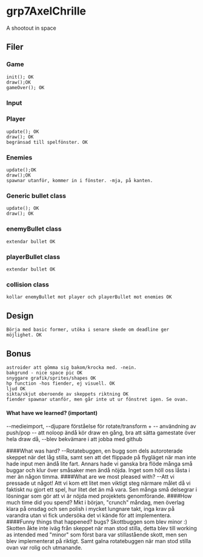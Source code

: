 # grp7AxelChrille
A shootout in space

## Filer
### Game
	init(); OK
	draw();OK
	gameOver(); OK

### Input

### Player
	update(); OK
	draw(); OK
	begränsad till spelfönster. OK

### Enemies
	update();OK
	draw();OK
	spawnar utanför, kommer in i fönster. -mja, på kanten.

### Generic bullet class
	update(); OK
	draw(); OK

### enemyBullet class
	extendar bullet OK

### playerBullet class
	extendar bullet OK

### collision class
	kollar enemyBullet mot player och playerBullet mot enemies OK


## Design
	Börja med basic former, utöka i senare skede om deadline ger möjlighet. OK

## Bonus
	astroider att gömma sig bakom/krocka med. -nein.
	bakgrund - nice space pic OK
	snyggare grafik/sprites/shapes OK
	hp function -hos fiender, ej visuell. OK
	ljud OK
	sikta/skjut oberoende av skeppets riktning OK
	fiender spawnar utanför, men går inte ut ur fönstret igen. Se ovan.

####	What have we learned? (important) 
--medieimport, 
--djupare förståelse för rotate/transform +
-- användning av push/pop
-- att noloop ändå kör draw en gång, bra att sätta gamestate över hela draw då, 
--blev bekvämare i att jobba med github

####What was hard? 
--Rotatebuggen, en bugg som dels autoroterade skeppet när det låg stilla, samt sen att det flippade på flygläget när man inte hade input men ändå lite fart. Annars hade vi ganska bra flöde många små buggar och klur över småsaker men ändå nöjda. Inget som höll oss låsta i mer än någon timma.
####What are we most pleased with? 
--Att vi pressade ut något! Att vi kom ett litet men viktigt steg närmare målet då vi faktiskt nu gjort ett spel, hur litet det än må vara. Sen många små delsegrar i lösningar som gör att vi är nöjda med projektets genomförande.
####How much time did you spend? 
Mkt i början, "crunch" måndag, men överlag klara på onsdag och sen polish i mycket lungnare takt, inga krav på varandra utan vi fick undersöka det vi kände för att implementera.
####Funny things that happened? bugs? 
Skottbuggen som blev minor :) Skotten åkte inte iväg från skeppet när man stod stilla, detta blev till working as intended med "minor" som först bara var stillastående skott, men sen blev implementerat på riktigt. Samt galna rotatebuggen när man stod stilla ovan var rolig och utmanande.


